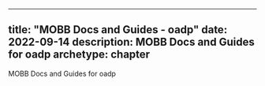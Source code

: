 
---
title: "MOBB Docs and Guides - oadp"
date: 2022-09-14
description: MOBB Docs and Guides for oadp
archetype: chapter
---

MOBB Docs and Guides for oadp
